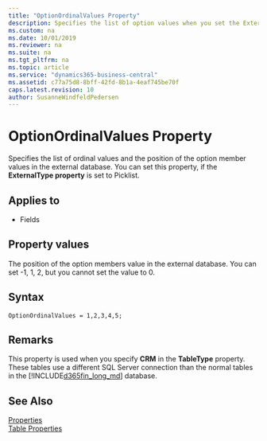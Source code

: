 ```yaml
---
title: "OptionOrdinalValues Property"
description: Specifies the list of option values when you set the ExternalType property for synchronizing the database with external tables.
ms.custom: na
ms.date: 10/01/2019
ms.reviewer: na
ms.suite: na
ms.tgt_pltfrm: na
ms.topic: article
ms.service: "dynamics365-business-central"
ms.assetid: c77a75d8-8bff-42fd-8b1a-4eaf745be70f
caps.latest.revision: 10
author: SusanneWindfeldPedersen
---
```


 

# OptionOrdinalValues Property
Specifies the list of ordinal values and the position of the option member values in the external database. You can set this property, if the **ExternalType property** is set to Picklist. 

## Applies to  

-   Fields 

## Property values
The position of the option members value in the external database. You can set -1, 1, 2, but you cannot set the value to 0. 

## Syntax
```
OptionOrdinalValues = 1,2,3,4,5;
```

## Remarks  
This property is used when you specify **CRM** in the **TableType** property. These tables use a different SQL Server connection than the normal tables in the [!INCLUDE[d365fin_long_md](../includes/d365fin_long_md.md)] database.  

## See Also  
[Properties](devenv-properties.md)  
[Table Properties](devenv-table-properties.md)  


